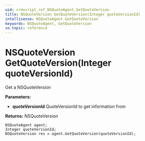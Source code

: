 ```yaml
---
uid: crmscript_ref_NSQuoteAgent_GetQuoteVersion
title: NSQuoteVersion GetQuoteVersion(Integer quoteVersionId)
intellisense: NSQuoteAgent.GetQuoteVersion
keywords: NSQuoteAgent, GetQuoteVersion
so.topic: reference
---
```


# NSQuoteVersion GetQuoteVersion(Integer quoteVersionId)

Get a NSQuoteVersion

**Parameters:**
 - **quoteVersionId** QuoteVersionId to get information from

**Returns:** NSQuoteVersion

```crmscript
NSQuoteAgent agent;
Integer quoteVersionId;
NSQuoteVersion res = agent.GetQuoteVersion(quoteVersionId);
```

